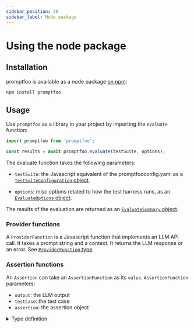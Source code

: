 ```yaml
---
sidebar_position: 20
sidebar_label: Node package
---
```


# Using the node package

## Installation

promptfoo is available as a node package [on npm](https://www.npmjs.com/package/promptfoo):

```
npm install promptfoo
```

## Usage

Use `promptfoo` as a library in your project by importing the `evaluate` function:

```ts
import promptfoo from 'promptfoo';

const results = await promptfoo.evaluate(testSuite, options);
```

The evaluate function takes the following parameters:

- `testSuite`: the Javascript equivalent of the promptfooconfig.yaml as a [`TestSuiteConfiguration` object](/docs/configuration/reference#testsuiteconfiguration).

- `options`: misc options related to how the test harness runs, as an [`EvaluateOptions` object](/docs/configuration/reference#evaluateoptions).
  
The results of the evaluation are returned as an [`EvaluateSummary` object](/docs/configuration/reference#evaluatesummary).

### Provider functions

A `ProviderFunction` is a Javascript function that implements an LLM API call. It takes a prompt string and a context. It returns the LLM response or an error.  See [`ProviderFunction` type](/docs/configuration/reference#providerfunction).

### Assertion functions

An `Assertion` can take an `AssertionFunction` as its `value`.  `AssertionFunction` parameters:

- `output`: the LLM output
- `testCase`: the test case
- `assertion`: the assertion object

<details>
<summary>Type definition</summary>
```typescript
type AssertionFunction = (
  output: string,
  testCase: AtomicTestCase,
  assertion: Assertion,
) => Promise<GradingResult>;

interface GradingResult {
  // Whether the test passed or failed
  pass: boolean;

  // Test score, typically between 0 and 1
  score: number;

  // Plain text reason for the result
  reason: string;

  // Map of labeled metrics to values
  namedScores?: Record<string, number>;

  // Record of tokens usage for this assertion
  tokensUsed?: Partial<{
    total: number;
    prompt: number;
    completion: number;
    cached?: number;
  }>;

  // List of results for each component of the assertion
  componentResults?: GradingResult[];

  // The assertion that was evaluated
  assertion: Assertion | null;
}
```
</details>

For more info on different assertion types, see [assertions & metrics](/docs/configuration/expected-outputs/).

## Example

`promptfoo` exports an `evaluate` function that you can use to run prompt evaluations.

```js
import promptfoo from 'promptfoo';

const results = await promptfoo.evaluate(
  {
    prompts: ['Rephrase this in French: {{body}}', 'Rephrase this like a pirate: {{body}}'],
    providers: ['openai:gpt-3.5-turbo'],
    tests: [
      {
        vars: {
          body: 'Hello world',
        },
      },
      {
        vars: {
          body: "I'm hungry",
        },
      },
    ],
  },
  {
    maxConcurrency: 2,
  },
);

console.log(results);
```

This code imports the `promptfoo` library, defines the evaluation options, and then calls the `evaluate` function with these options.

You can also supply functions as `prompts`, `providers`, or `asserts`:

```js
import promptfoo from 'promptfoo';

(async () => {
  const results = await promptfoo.evaluate({
    prompts: [
      'Rephrase this in French: {{body}}',
      (vars) => {
        return `Rephrase this like a pirate: ${vars.body}`;
      },
    ],
    providers: [
      'openai:gpt-3.5-turbo',
      (prompt, context) => {
        // Call LLM here...
        console.log(`Prompt: ${prompt}, vars: ${JSON.stringify(context.vars)}`);
        return {
          output: '<LLM output>',
        };
      },
    ],
    tests: [
      {
        vars: {
          body: 'Hello world',
        },
      },
      {
        vars: {
          body: "I'm hungry",
        },
        assert: [
          {
            type: 'javascript',
            value: (output) => {
              const pass = output.includes("J'ai faim");
              return {
                pass,
                score: pass ? 1.0 : 0.0,
                reason: pass ? 'Output contained substring' : 'Output did not contain substring',
              };
            },
          },
        ],
      },
    ],
  });
  console.log('RESULTS:');
  console.log(results);
})();
```

There's a full example on Github [here](https://github.com/typpo/promptfoo/tree/main/examples/node-package).

Here's the example output in JSON format:

```json
{
  "results": [
    {
      "prompt": {
        "raw": "Rephrase this in French: Hello world",
        "display": "Rephrase this in French: {{body}}"
      },
      "vars": {
        "body": "Hello world"
      },
      "response": {
        "output": "Bonjour le monde",
        "tokenUsage": {
          "total": 19,
          "prompt": 16,
          "completion": 3
        }
      }
    },
    {
      "prompt": {
        "raw": "Rephrase this in French: I&#39;m hungry",
        "display": "Rephrase this in French: {{body}}"
      },
      "vars": {
        "body": "I'm hungry"
      },
      "response": {
        "output": "J'ai faim.",
        "tokenUsage": {
          "total": 24,
          "prompt": 19,
          "completion": 5
        }
      }
    }
    // ...
  ],
  "stats": {
    "successes": 4,
    "failures": 0,
    "tokenUsage": {
      "total": 120,
      "prompt": 72,
      "completion": 48
    }
  },
  "table": [
    ["Rephrase this in French: {{body}}", "Rephrase this like a pirate: {{body}}", "body"],
    ["Bonjour le monde", "Ahoy thar, me hearties! Avast ye, world!", "Hello world"],
    [
      "J'ai faim.",
      "Arrr, me belly be empty and me throat be parched! I be needin' some grub, matey!",
      "I'm hungry"
    ]
  ]
}
```
